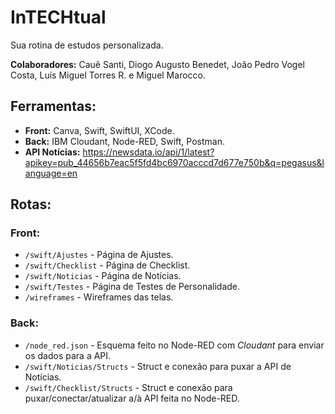 # InTECHtual

Sua rotina de estudos personalizada.

**Colaboradores:** Cauê Santi, Diogo Augusto Benedet, João Pedro Vogel Costa, Luís Miguel Torres R. e Miguel Marocco.

## Ferramentas:

- **Front:** Canva, Swift, SwiftUI, XCode.
- **Back:** IBM Cloudant, Node-RED, Swift, Postman.
- **API Notícias:** https://newsdata.io/api/1/latest?apikey=pub_44656b7eac5f5fd4bc6970acccd7d677e750b&q=pegasus&language=en

## Rotas:
### Front:
- `/swift/Ajustes` - Página de Ajustes.
- `/swift/Checklist` - Página de Checklist.
- `/swift/Noticias` - Página de Notícias.
- `/swift/Testes` - Página de Testes de Personalidade.
- `/wireframes` - Wireframes das telas.

### Back:
- `/node_red.json` - Esquema feito no Node-RED com *Cloudant* para enviar os dados para a API.
- `/swift/Noticias/Structs` - Struct e conexão para puxar a API de Notícias.
- `/swift/Checklist/Structs` - Struct e conexão para puxar/conectar/atualizar a/à API feita no Node-RED.

